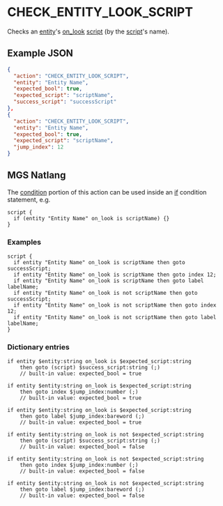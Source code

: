 # CHECK_ENTITY_LOOK_SCRIPT

Checks an [entity](../entities)'s [on_look](../scripts/on_look) [script](../scripts/script_slots) (by the [script](../scripts)'s name).

## Example JSON

```json
{
  "action": "CHECK_ENTITY_LOOK_SCRIPT",
  "entity": "Entity Name",
  "expected_bool": true,
  "expected_script": "scriptName",
  "success_script": "successScript"
},
{
  "action": "CHECK_ENTITY_LOOK_SCRIPT",
  "entity": "Entity Name",
  "expected_bool": true,
  "expected_script": "scriptName",
  "jump_index": 12
}
```

## MGS Natlang

The [condition](../actions/conditional_gotos) portion of this action can be used inside an [if](../mgs/advanced_syntax/if_and_else) condition statement, e.g.

```mgs
script {
  if (entity "Entity Name" on_look is scriptName) {}
}
```

### Examples

```mgs
script {
  if entity "Entity Name" on_look is scriptName then goto successScript;
  if entity "Entity Name" on_look is scriptName then goto index 12;
  if entity "Entity Name" on_look is scriptName then goto label labelName;
  if entity "Entity Name" on_look is not scriptName then goto successScript;
  if entity "Entity Name" on_look is not scriptName then goto index 12;
  if entity "Entity Name" on_look is not scriptName then goto label labelName;
}
```

### Dictionary entries

```
if entity $entity:string on_look is $expected_script:string
    then goto (script) $success_script:string (;)
	// built-in value: expected_bool = true

if entity $entity:string on_look is $expected_script:string
    then goto index $jump_index:number (;)
	// built-in value: expected_bool = true

if entity $entity:string on_look is $expected_script:string
    then goto label $jump_index:bareword (;)
	// built-in value: expected_bool = true

if entity $entity:string on_look is not $expected_script:string
    then goto (script) $success_script:string (;)
	// built-in value: expected_bool = false

if entity $entity:string on_look is not $expected_script:string
    then goto index $jump_index:number (;)
	// built-in value: expected_bool = false

if entity $entity:string on_look is not $expected_script:string
    then goto label $jump_index:bareword (;)
	// built-in value: expected_bool = false
```
